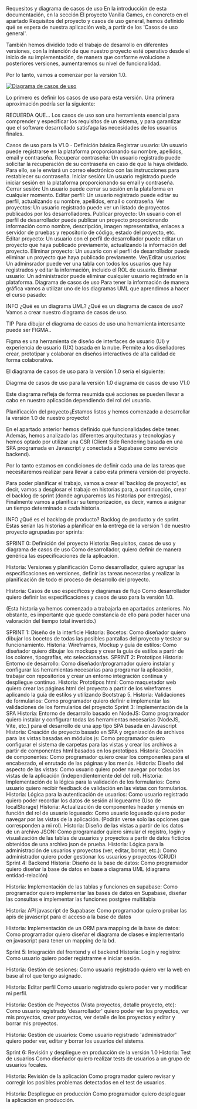 Requesitos y diagrama de casos de uso
En la introducción de esta documentación, en la sección El proyecto Vanilla Games, en concreto en el apartado Requisitos del proyecto y casos de uso general, hemos definido qué se espera de nuestra aplicación web, a partir de los 'Casos de uso general'.

También hemos dividido todo el trabajo de desarrollo en diferentes versiones, con la intención de que nuestro proyecto esté operativo desde el inicio de su implementación, de manera que conforme evolucione a posteriores versiones, aumentaremos su nivel de funcionalidad.

Por lo tanto, vamos a comenzar por la versión 1.0.

[![Diagrama de casos de uso](https://carrebola.github.io/vanillaPill/assets/images/diagramaCasosUso_1-3fc60e64208490df3bd2eb0f595cedbc.png)](https://carrebola.github.io/vanillaPill/assets/images/diagramaCasosUso_1-3fc60e64208490df3bd2eb0f595cedbc.png)

Lo primero es definir los casos de uso para esta versión. Una primera aproximación podría ser la siguiente:

RECUERDA QUE...
Los casos de uso son una herramienta esencial para comprender y especificar los requisitos de un sistema, y para garantizar que el software desarrollado satisfaga las necesidades de los usuarios finales.

Casos de uso para la V1.0 - Definición básica
Registrar usuario: Un usuario puede registrarse en la plataforma proporcionando su nombre, apellidos, email y contraseña.
Recuperar contraseña: Un usuario registrado puede solicitar la recuperación de su contraseña en caso de que la haya olvidado. Para ello, se le enviará un correo electrónico con las instrucciones para restablecer su contraseña.
Iniciar sesión: Un usuario registrado puede iniciar sesión en la plataforma proporcionando su email y contraseña.
Cerrar sesión: Un usuario puede cerrar su sesión en la plataforma en cualquier momento.
Editar perfil: Un usuario registrado puede editar su perfil, actualizando su nombre, apellidos, email o contraseña.
Ver proyectos: Un usuario registrado puede ver un listado de proyectos publicados por los desarrolladores.
Publicar proyecto: Un usuario con el perfil de desarrollador puede publicar un proyecto proporcionando información como nombre, descripción, imagen representativa, enlaces a servidor de pruebas y repositorio de código, estado del proyecto, etc.
Editar proyecto: Un usuario con el perfil de desarrollador puede editar un proyecto que haya publicado previamente, actualizando la información del proyecto.
Eliminar proyecto: Un usuario con el perfil de desarrollador puede eliminar un proyecto que haya publicado previamente.
Ver/Editar usuarios: Un adminsrador puede ver una tabla con todos los usuarios que hay registrados y editar la información, incluido el ROL de usuario.
Eliminar usuario: Un administrador puede eliminar cualquier usuario registrado en la plataforma.
Diagrama de casos de uso
Para tener la información de manera gráfica vamos a utilizar uno de los diagramas UML que aprendimos a hacer el curso pasado:

INFO
¿Qué es un diagrama UML?
¿Qué es un diagrama de casos de uso?
Vamos a crear nuestro diagrama de casos de uso.

TIP
Para dibujar el diagrama de casos de uso una herramienta interesante puede ser FIGMA..

Figma es una herramienta de diseño de interfaces de usuario (UI) y experiencia de usuario (UX) basada en la nube. Permite a los diseñadores crear, prototipar y colaborar en diseños interactivos de alta calidad de forma colaborativa.

El diagrama de casos de uso para la versión 1.0 sería el siguiente:

Diagrma de casos de uso para la versión 1.0
diagrama de casos de uso V1.0

Este diagrama refleja de forma resumida qué acciones se pueden llevar a cabo en nuestro aplicación dependiendo del rol del usuario.

Planificación del proyecto
¡Estamos listos y hemos comenzado a desarrollar la versión 1.0 de nuestro proyecto!

En el apartado anterior hemos definido qué funcionalidades debe tener. Además, hemos analizado las diferentes arquitecturas y tecnologías y hemos optado por utilizar una CSR (Client Side Rendering basada en una SPA programada en Javascript y conectada a Supabase como servicio backend).

Por lo tanto estamos en condiciones de definir cada una de las tareas que necesitaremos realizar para llevar a cabo esta primera versión del proyecto.

Para poder planificar el trabajo, vamos a crear el 'backlog de proyecto', es decir, vamos a desglosar el trabajo en historias para, a continuación, crear el backlog de sprint (donde agruparemos las historias por entregas). Finalmente vamos a planificar su temporización, es decir, vamos a asignar un tiempo determinado a cada historia.

INFO
¿Qué es el backlog de producto?
Backlog de producto y de sprint.
Estas serían las historias a planificar en la entrega de la versión 1 de nuestro proyecto agrupadas por sprints:

SPRINT 0: Definición del proyecto
Historia: Requisitos, casos de uso y diagrama de casos de uso Como desarrollador, quiero definir de manera genérica las especificaciones de la aplicación.

Historia: Versiones y planificación Como desarrollador, quiero agrupar las especificaciones en versiones, definir las tareas necesarias y realizar la planificación de todo el proceso de desarrollo del proyecto.

Historia: Casos de uso especificos y diagramas de flujo Como desarrollador quiero definir las especificaciones y casos de uso para la versión 1.0.

(Esta historia ya hemos comenzado a trabajarla en apartados anteriores. No obstante, es importante que quede constancia de ello para poder hacer una valoración del tiempo total invertido.)

SPRINT 1: Diseño de la interficie
Historia: Bocetos: Como diseñador quiero dibujar los bocetos de todas las posibles pantallas del proyecto y testear su funcionamiento.
Historia: Wireframes, Mockup y guía de estilos: Como diseñador quiero dibujar los mockups y crear la guía de estilos a partir de los colores, tipografías, etc seleccionadas.
SPRINT 2: Prototipos
Historia: Entorno de desarrollo: Como diseñador/programador quiero instalar y configurar las herramientas necesarias para programar la aplicación, trabajar con repositorios y crear un entorno integración continua y despliegue continuo.
Historia: Prototipos html: Como maquetador web quiero crear las páginas html del proyecto a partir de los wireframes aplicando la guía de estilos y utilizando Bootstrap 5.
Historia: Validaciones de formularios: Como programador quiero definir e implementar las validaciones de los formularios del proyecto
Sprint 3: Implementación de la SPA
Historia: Entorno de desarrollo basado en NodeJS: Como programador quiero instalar y configurar todas las herramientas necesarias (NodeJS, Vite, etc.) para el desarrollo de una app tipo SPA basada en Javascript
Historia: Creación de proyecto basado en SPA y organización de archivos para las vistas basadas en módulos js: Como programador quiero configurar el sistema de carpetas para las vistas y crear los archivos a partir de componentes html basados en los prototipos.
Historia: Creación de componentes: Como programador quiero crear los componentes para el encabezado, el enrutado de las páginas y los menús.
Historia: Diseño del aspecto de las vistas: Como usuario quiero poder navegar por todas las vistas de la aplicación (independientemente del del rol).
Historia: Implementación de la lógica para la validación de los formularios: Como usuario quiero recibir feedback de validación en las vistas con formularios.
Historia: Lógica para la autenticación de usuarios: Como usuario registrado quiero poder recordar los datos de sesión al loguearme (Uso de localStorage)
Historia: Actualización de componentes header y menús en función del rol de usuario logueado: Como usuario logueado quiero poder navegar por las vistas de la aplicación. (Podrán verse solo las opciones que corresponden a mi rol).
Historia: Diseño de las vistas a partir de los datos de un archivo JSON: Como programador quiero simular el registro, login y visualización de las tablas de usuarios y proyectos a partir de datos ficticios obtenidos de una archivo json de prueba.
Historia: Lógica para la administración de usuarios y proyectos (ver, editar, borrar, etc.): Como administrador quiero poder gestionar los usuarios y proyectos (CRUD)
Sprint 4: Backend
Historia: Diseño de la base de datos: Como programador quiero diseñar la base de datos en base a diagrama UML (diagrama entidad-relación)

Historia: Implementación de las tablas y funciones en supabase: Como programador quiero implementar las bases de datos en Supabase, diseñar las consultas e implementar las funciones postgree multitabla

Historia: API javascript de Supabase: Como programador quiero probar las apis de javascript para el acceso a la base de datos

Historia: Implementación de un ORM para mapping de la base de datos: Como programador quiero diseñar el diagrama de clases e implementarlo en javascript para tener un mapping de la bd.

Sprint 5: Integración del frontend y el backend
Historia: Login y registro: Como usuario quiero poder registrarme e iniciar sesión.

Historia: Gestión de sesiones: Como usuario registrado quiero ver la web en base al rol que tengo asignado.

Historia: Editar perfil Como usuario registrado quiero poder ver y modificar mi perfil.

Historia: Gestión de Proyectos (Vista proyectos, detalle proyecto, etc): Como usuario registrado 'desarrollador' quiero poder ver los proyectos, ver mis proyectos, crear proyectos, ver detalle de los proyectos y editar y borrar mis proyectos.

Historia: Gestión de usuarios: Como usuario registrado 'administrador' quiero poder ver, editar y borrar los usuarios del sistema.

Sprint 6: Revisión y despliegue en producción de la versión 1.0
Historia: Test de usuarios Como diseñador quiero realizar tests de usuarios a un grupo de usuarios focales.

Historia: Revisión de la aplicación Como programador quiero revisar y corregir los posibles problemas detectados en el test de usuarios.

Historia: Despliegue en producción Como programador quiero despleguar la aplicación en producción.